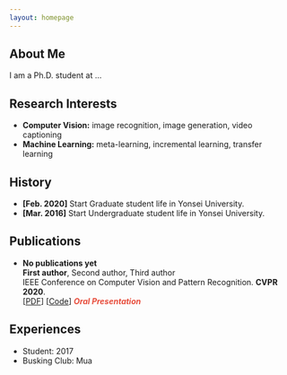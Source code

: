 ```yaml
---
layout: homepage
---
```


## About Me

I am a Ph.D. student at ...

## Research Interests

- **Computer Vision:** image recognition, image generation, video captioning
- **Machine Learning:** meta-learning, incremental learning, transfer learning

## History

- **[Feb. 2020]** Start Graduate student life in Yonsei University.
- **[Mar. 2016]** Start Undergraduate student life in Yonsei University.

## Publications

- **No publications yet**
  <br>
  **First author**, Second author, Third author
  <br>
  IEEE Conference on Computer Vision and Pattern Recognition. **CVPR 2020**.
  <br>
  [[PDF](https://arxiv.org/pdf/2002.10211.pdf)] [[Code](https://github.com/yaoyao-liu/mnemonics)] <strong><i style="color:#e74d3c">Oral Presentation</i></strong>

## Experiences

- Student: 2017
- Busking Club: Mua
